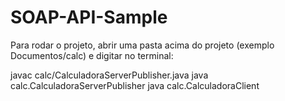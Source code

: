 # SOAP-API-Sample

Para rodar o projeto, abrir uma pasta acima do projeto (exemplo Documentos/calc) e digitar no terminal:

javac calc/CalculadoraServerPublisher.java
java calc.CalculadoraServerPublisher
java calc.CalculadoraClient


